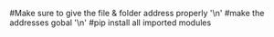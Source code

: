 #Make sure to give the file & folder address properly
'\n'
#make the addresses gobal 
'\n'
#pip install all imported modules 
